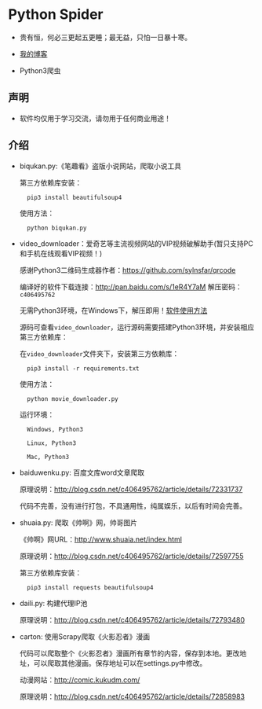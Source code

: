 # Python Spider

* 贵有恒，何必三更起五更睡；最无益，只怕一日暴十寒。

* [我的博客](http://blog.csdn.net/c406495762 "悬停显示")

* Python3爬虫

## 声明

* 软件均仅用于学习交流，请勿用于任何商业用途！

## 介绍
 
* biqukan.py:《笔趣看》盗版小说网站，爬取小说工具

	第三方依赖库安装：

		pip3 install beautifulsoup4

	使用方法：

		python biqukan.py

* video_downloader：爱奇艺等主流视频网站的VIP视频破解助手(暂只支持PC和手机在线观看VIP视频！)

	感谢Python3二维码生成器作者：https://github.com/sylnsfar/qrcode
	
	编译好的软件下载连接：http://pan.baidu.com/s/1eR4Y7aM  解压密码：`c406495762`
	
	无需Python3环境，在Windows下，解压即用！[软件使用方法](http://blog.csdn.net/c406495762/article/details/71334633 "悬停显示")
	
	源码可查看`video_downloader`，运行源码需要搭建Python3环境，并安装相应第三方依赖库：
	
	在`video_downloader`文件夹下，安装第三方依赖库：

		pip3 install -r requirements.txt

	使用方法：
	
		python movie_downloader.py

	运行环境：
	
		Windows, Python3
		
		Linux, Python3
		
		Mac, Python3

* baiduwenku.py: 百度文库word文章爬取
	
	原理说明：http://blog.csdn.net/c406495762/article/details/72331737
	
	代码不完善，没有进行打包，不具通用性，纯属娱乐，以后有时间会完善。
	
* shuaia.py: 爬取《帅啊》网，帅哥图片

	《帅啊》网URL：http://www.shuaia.net/index.html

	原理说明：http://blog.csdn.net/c406495762/article/details/72597755
	
	第三方依赖库安装：
	
		pip3 install requests beautifulsoup4
		
* daili.py: 构建代理IP池

	原理说明：http://blog.csdn.net/c406495762/article/details/72793480
	
	
* carton: 使用Scrapy爬取《火影忍者》漫画

	代码可以爬取整个《火影忍者》漫画所有章节的内容，保存到本地。更改地址，可以爬取其他漫画。保存地址可以在settings.py中修改。
	
	动漫网站：http://comic.kukudm.com/
	
	原理说明：http://blog.csdn.net/c406495762/article/details/72858983
	
	
	
	

	


